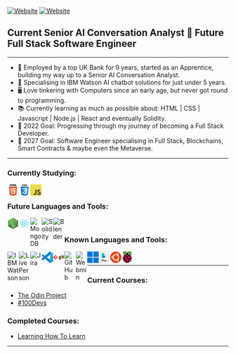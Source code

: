 [![Website](https://img.shields.io/website?label=frz.dev&style=for-the-badge&url=https%3A%2F%2Ffrz.dev)](https://frz.dev)
[![Website](https://img.shields.io/website?label=liamfrazer.com&style=for-the-badge&url=https%3A%2F%2Fliamfrazer.com)](https://liamfrazer.com)


## Current Senior AI Conversation Analyst 🚀 Future Full Stack Software Engineer

---

- 🏦 Employed by a top UK Bank for 9 years, started as an Apprentice, building my way up to a Senior AI Conversation Analyst.
- 🤖 Specialising in IBM Watson AI chatbot solutions for just under 5 years.
- 🖥 Love tinkering with Computers since an early age, but never got round to programming. 
- 📚 Currently learning as much as possible about: HTML | CSS | Javascript | Node.js | React and eventually Solidity.
- 🥅 2022 Goal: Progressing through my journey of becoming a Full Stack Developer.
- 📝 2027 Goal: Software Engineer specialising in Full Stack, Blockchains, Smart Contracts & maybe even the Metaverse.

---

### Currently Studying:

[<img align="left" alt="HTML5" width="26px" src="https://raw.githubusercontent.com/github/explore/80688e429a7d4ef2fca1e82350fe8e3517d3494d/topics/html/html.png" />][html5]
[<img align="left" alt="CSS" width="26px" src="https://raw.githubusercontent.com/github/explore/80688e429a7d4ef2fca1e82350fe8e3517d3494d/topics/css/css.png" />][css3]
[<img align="left" alt="JavaScript" width="26px" src="https://raw.githubusercontent.com/github/explore/80688e429a7d4ef2fca1e82350fe8e3517d3494d/topics/javascript/javascript.png" />][javascript]

<br />

### Future Languages and Tools:

[<img align="left" alt="Node.js" width="26px" src="https://raw.githubusercontent.com/github/explore/80688e429a7d4ef2fca1e82350fe8e3517d3494d/topics/nodejs/nodejs.png" />][node.js]
[<img align="left" alt="React" width="26px" src="https://raw.githubusercontent.com/github/explore/80688e429a7d4ef2fca1e82350fe8e3517d3494d/topics/react/react.png" />][react]
[<img align="left" alt="MongoDB" width="26px" src="https://banner2.cleanpng.com/20190111/thz/kisspng-mongodb-logo-database-nosql-postgresql-how-to-create-an-outstanding-tech-stack-clickup-bl-5c391bdf9cff48.4731136215472465596431.jpg" />][mongodb] 
[<img align="left" alt="Solidity" width="26px" src="https://image.pngaaa.com/291/4112291-middle.png" />][solidity]
[<img align="left" alt="Blender" width="26px" src="https://upload.wikimedia.org/wikipedia/commons/thumb/0/0c/Blender_logo_no_text.svg/1251px-Blender_logo_no_text.svg.png" />][blender]

<br />

### Known Languages and Tools:

[<img align="left" alt="IBM Watson" width="26px" src="https://upload.wikimedia.org/wikipedia/en/0/00/IBM_Watson_Logo_2017.png" />][ibmwatson]
[<img align="left" alt="LivePerson" width="26px" src="https://d1hryyr5hiabsc.cloudfront.net/web2020/img/chat-engagements/LP_Sun_2020_Engagement_Icon.svg" />][liveperson]
[<img align="left" alt="Jira" width="26px" src="https://symbols.getvecta.com/stencil_85/33_jira-icon.70390a6f88.svg" />][jira]
[<img align="left" alt="Visual Studio Code" width="26px" src="https://raw.githubusercontent.com/github/explore/80688e429a7d4ef2fca1e82350fe8e3517d3494d/topics/visual-studio-code/visual-studio-code.png" />][vscode]
[<img align="left" alt="Git" width="26px" src="https://raw.githubusercontent.com/github/explore/80688e429a7d4ef2fca1e82350fe8e3517d3494d/topics/git/git.png" />][git]
[<img align="left" alt="GitHub" width="26px" src="https://github.githubassets.com/images/modules/logos_page/GitHub-Mark.png" />][github]
[<img align="left" alt="Webmin" width="26px" src="https://seeklogo.com/images/W/webmin-logo-6DDDF5ADEC-seeklogo.com.png" />][webmin]
[<img align="left" alt="Windows 11" width="26px" src="https://raw.githubusercontent.com/github/explore/379d49236d826364be968345e0a085d044108cff/topics/windows/windows.png" />][windows11]
[<img align="left" alt="MacOS" width="26px" src="https://raw.githubusercontent.com/github/explore/80688e429a7d4ef2fca1e82350fe8e3517d3494d/topics/macos/macos.png" />][macos]
[<img align="left" alt="Ubuntu" width="26px" src="https://raw.githubusercontent.com/github/explore/80688e429a7d4ef2fca1e82350fe8e3517d3494d/topics/ubuntu/ubuntu.png" />][ubuntu]
[<img align="left" alt="Rasberry Pi" width="26px" src="https://raw.githubusercontent.com/github/explore/80688e429a7d4ef2fca1e82350fe8e3517d3494d/topics/raspberry-pi/raspberry-pi.png" />][pi]

<br />

---

### Current Courses:

- [The Odin Project][theodinproject]
- [#100Devs][100devs]

### Completed Courses:

- [Learning How To Learn][lhtl]

---

[vscode]: https://code.visualstudio.com/
[theodinproject]: https://theodinproject.com/
[mongodb]: https://www.mongodb.com/
[git]: https://git-scm.com/
[github]: https://github.com/
[node.js]: https://nodejs.org/
[react]: https://reactjs.org/
[html5]: https://developer.mozilla.org/en-US/docs/Glossary/HTML5/
[css3]: https://developer.mozilla.org/en-US/docs/Glossary/CSS/
[javascript]: https://developer.mozilla.org/en-US/docs/Web/JavaScript/
[solidity]: https://docs.soliditylang.org/
[100devs]: https://leonnoel.com/100devs/
[lhtl]: https://www.coursera.org/learn/learning-how-to-learn/
[ibmwatson]: https://www.ibm.com/uk-en/watson/
[liveperson]: https://www.liveperson.com/
[ubuntu]: https://ubuntu.com/
[windows11]: https://www.microsoft.com/en-gb/windows/windows-11?r=1/
[macos]: https://www.apple.com/uk/mac/
[blender]: https://www.blender.org/
[pi]: https://www.raspberrypi.org/
[jira]: https://www.atlassian.com/software/jira/
[webmin]: https://webmin.com/